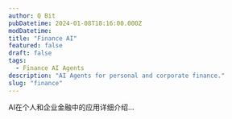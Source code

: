 ```yaml
---
author: Q Bit
pubDatetime: 2024-01-08T18:16:00.000Z
modDatetime:
title: "Finance AI"
featured: false
draft: false
tags:
  - Finance AI Agents
description: "AI Agents for personal and corporate finance."
slug: "finance"
---
```


AI在个人和企业金融中的应用详细介绍...
